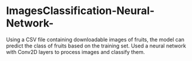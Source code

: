 # ImagesClassification-Neural-Network-
Using a CSV file containing downloadable images of fruits, the model can predict the class of fruits based on the training set.
Used a neural network with Conv2D layers to process images and classify them.
